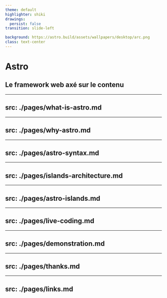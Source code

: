 ```yaml
---
theme: default
highlighter: shiki
drawings:
  persist: false
transition: slide-left

background: https://astro.build/assets/wallpapers/desktop/arc.png
class: text-center
---
```


# Astro

## Le framework web axé sur le contenu

---
src: ./pages/what-is-astro.md
---

---
src: ./pages/why-astro.md
---

---
src: ./pages/astro-syntax.md
---

---
src: ./pages/islands-architecture.md
---

---
src: ./pages/astro-islands.md
---

---
src: ./pages/live-coding.md
---

---
src: ./pages/demonstration.md
---

---
src: ./pages/thanks.md
---

---
src: ./pages/links.md
---